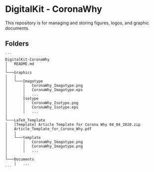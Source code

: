 # DigitalKit - CoronaWhy
This repository is for managing and storing figures, logos, and graphic documents.



## Folders

```
​```
DigitalKit-CoronaWhy
│   README.md   
│
└───Graphics
│   │
│   └───Imagotype
│       │   CoronaWhy_Imagotype.png
│       │   CoronaWhy_Imagotype.eps
│       │   ...
│       Isotype
│       │   CoronaWhy_Isotype.png
│       │   CoronaWhy_Isotype.eps
│       │   ...
|
└───LaTeX_Template
│   [Template] Article Template for Corona Why 04_04_2020.zip
│   Article_Template_for_Corona_Why.pdf
│   │
│   └───template
│       │   CoronaWhy_Imagotype.png
│       │   CoronaWhy_Imagotype.png
│       │   ...
|
└───Documents
    │   ...
​```
```

